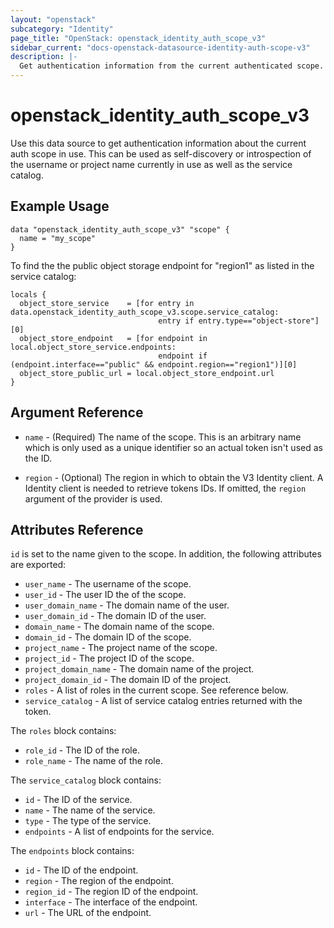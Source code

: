 ```yaml
---
layout: "openstack"
subcategory: "Identity"
page_title: "OpenStack: openstack_identity_auth_scope_v3"
sidebar_current: "docs-openstack-datasource-identity-auth-scope-v3"
description: |-
  Get authentication information from the current authenticated scope.
---
```


# openstack\_identity\_auth\_scope\_v3

Use this data source to get authentication information about the current
auth scope in use. This can be used as self-discovery or introspection of
the username or project name currently in use as well as the service catalog.

## Example Usage

```hcl
data "openstack_identity_auth_scope_v3" "scope" {
  name = "my_scope"
}
```

To find the the public object storage endpoint for "region1" as listed in the
service catalog:

```hcl
locals {
  object_store_service    = [for entry in data.openstack_identity_auth_scope_v3.scope.service_catalog:
                                 entry if entry.type=="object-store"][0]
  object_store_endpoint   = [for endpoint in local.object_store_service.endpoints:
                                 endpoint if (endpoint.interface=="public" && endpoint.region=="region1")][0]
  object_store_public_url = local.object_store_endpoint.url
}
```

## Argument Reference

* `name` - (Required) The name of the scope. This is an arbitrary name which is
  only used as a unique identifier so an actual token isn't used as the ID.

* `region` - (Optional) The region in which to obtain the V3 Identity client.
  A Identity client is needed to retrieve tokens IDs. If omitted, the
  `region` argument of the provider is used.

## Attributes Reference

`id` is set to the name given to the scope. In addition, the following attributes
are exported:

* `user_name` - The username of the scope.
* `user_id` - The user ID the of the scope.
* `user_domain_name` - The domain name of the user.
* `user_domain_id` - The domain ID of the user.
* `domain_name` - The domain name of the scope.
* `domain_id` - The domain ID of the scope.
* `project_name` - The project name of the scope.
* `project_id` - The project ID of the scope.
* `project_domain_name` - The domain name of the project.
* `project_domain_id` - The domain ID of the project.
* `roles` - A list of roles in the current scope. See reference below.
* `service_catalog` - A list of service catalog entries returned with the token.

The `roles` block contains:

* `role_id` - The ID of the role.
* `role_name` - The name of the role.

The `service_catalog` block contains:

* `id` - The ID of the service.
* `name` - The name of the service.
* `type` - The type of the service.
* `endpoints` - A list of endpoints for the service.

The `endpoints` block contains:

* `id` - The ID of the endpoint.
* `region` - The region of the endpoint.
* `region_id` - The region ID of the endpoint.
* `interface` - The interface of the endpoint.
* `url` - The URL of the endpoint.
